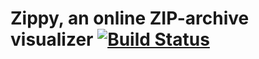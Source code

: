 # Zippy, an online ZIP-archive visualizer [![Build Status](https://github.com/marcwils/zippy/actions/workflows/gh-pages.yml/badge.svg?branch=main)](https://github.com/marcwils/zippy/actions/workflows/gh-pages.yml)